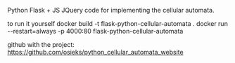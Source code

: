 Python Flask + JS JQuery code for implementing the cellular automata.

to run it yourself 
docker build -t flask-python-cellular-automata .
docker run --restart=always -p 4000:80 flask-python-cellular-automata

github with the project: https://github.com/osieks/python_cellular_automata_website
